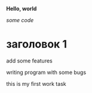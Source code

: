 **Hello, world**

*some code*

# заголовок 1

add some features

writing program with some bugs

this is my first work task
